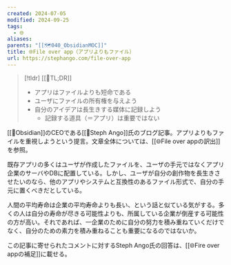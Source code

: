 ```yaml
---
created: 2024-07-05
modified: 2024-09-25
tags:
  - 🌐
aliases: 
parents: "[[🗺️040_ObsidianMOC]]"
title: 🌐File over app（アプリよりもファイル）
url: https://stephango.com/file-over-app
---
```

>[!tldr] [[📝TL;DR]]
>- アプリはファイルよりも短命である
>- ユーザにファイルの所有権を与えよう
>- 自分のアイデアは長生きする媒体に記録しよう
>	- 記録する道具（＝アプリ）は重要ではない

[[🧰Obsidian]]のCEOである[[👤Steph Ango]]氏のブログ記事。アプリよりもファイルを重視しようという提言。文章全体については、[[🌐File over appの訳出]]を参照。

既存アプリの多くはユーザが作成したファイルを、ユーザの手元ではなくアプリ企業のサーバやDBに配置している。しかし、ユーザが自分の創作物を長生きさせたいのなら、他のアプリやシステムと互換性のあるファイル形式で、自分の手元に置くべきだとしている。

人間の平均寿命は企業の平均寿命よりも長い、という話と似ている気がする。多くの人は自分の寿命が尽きる可能性よりも、所属している企業が倒産する可能性の方が高い。それであれば、一企業のために自分の努力を積み重ねていくだけでなく、自分のための素力を積み重ねることも重要になるのではないか。

この記事に寄せられたコメントに対するSteph Ango氏の回答は、[[🌐Fire over appの補足]]に載せる。